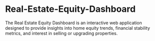 # Real-Estate-Equity-Dashboard
The Real Estate Equity Dashboard is an interactive web application designed to provide insights into home equity trends, financial stability metrics, and interest in selling or upgrading properties. 
